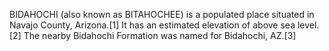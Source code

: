 BIDAHOCHI (also known as BITAHOCHEE) is a populated place situated in Navajo County, Arizona.[1] It has an estimated elevation of above sea level.[2] The nearby Bidahochi Formation was named for Bidahochi, AZ.[3]
